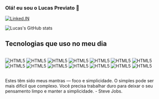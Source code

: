 ### Olá! eu sou o Lucas Previato 🚀

[![Linked.IN](https://img.shields.io/badge/LinkedIn-0077B5?style=for-the-badge&logo=linkedin&logoColor=white)](https://www.linkedin.com/in/lucas-previato-crispim-88bb06181/)


![Lucas's GitHub stats](https://github-readme-stats.vercel.app/api?username=LucasPreviato&show_icons=true&theme=dracula)


## Tecnologias que uso no meu dia

<div style="display: inline_block"><br/>
 <img aling="center" alt ="HTML5" src="https://img.shields.io/badge/HTML5-E34F26?style=for-the-badge&logo=html5&logoColor=white"/>
 <img aling="center" alt ="HTML5" src="https://img.shields.io/badge/CSS3-1572B6?style=for-the-badge&logo=css3&logoColor=white"/>
 <img aling="center" alt ="HTML5" src="https://img.shields.io/badge/JavaScript-323330?style=for-the-badge&logo=javascript&logoColor=F7DF1E"/>
  <img aling="center" alt ="HTML5" src="https://img.shields.io/badge/Elixir-4B275F?style=for-the-badge&logo=elixir&logoColor=white"/>
  <img aling="center" alt ="HTML5" src="https://img.shields.io/badge/Node.js-43853D?style=for-the-badge&logo=node.js&logoColor=white"/>
 <img aling="center" alt ="HTML5" src="https://img.shields.io/badge/Java-ED8B00?style=for-the-badge&logo=java&logoColor=white"/>
 <img aling="center" alt ="HTML5" src="https://img.shields.io/badge/Express.js-404D59?style=for-the-badge"/>
 <img aling="center" alt ="HTML5" src="https://img.shields.io/badge/React-20232A?style=for-the-badge&logo=react&logoColor=61DAFB"/>
  <img aling="center" alt ="HTML5" src="https://img.shields.io/badge/Vue.js-35495E?style=for-the-badge&logo=vue.js&logoColor=4FC08D"/>
   <img aling="center" alt ="HTML5" src="https://img.shields.io/badge/Angular-DD0031?style=for-the-badge&logo=angular&logoColor=white"/>
   <img aling="center" alt ="HTML5" src="https://img.shields.io/badge/Spring-6DB33F?style=for-the-badge&logo=spring&logoColor=white"/>
   <img aling="center" alt ="HTML5" src="https://img.shields.io/badge/MySQL-00000F?style=for-the-badge&logo=mysql&logoColor=white"/>
   <img aling="center" alt ="HTML5" src="https://img.shields.io/badge/PostgreSQL-316192?style=for-the-badge&logo=postgresql&logoColor=white"/>
   <img aling="center" alt ="HTML5" src="https://img.shields.io/badge/MongoDB-4EA94B?style=for-the-badge&logo=mongodb&logoColor=white"/>
</div><br/>

Estes têm sido meus mantras — foco e simplicidade. O simples pode ser mais difícil que complexo. Você precisa trabalhar duro para deixar o seu pensamento limpo e manter a simplicidade. - Steve Jobs.

